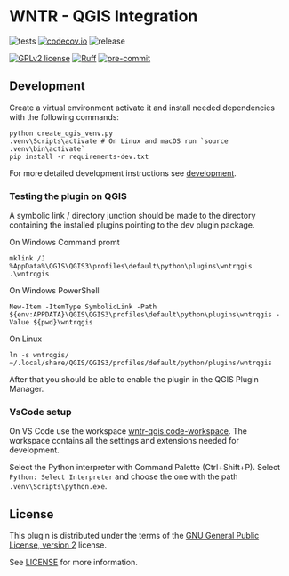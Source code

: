 # WNTR - QGIS Integration
![tests](https://github.com/angusmcb/wntr-qgis/workflows/Tests/badge.svg)
[![codecov.io](https://codecov.io/github/angusmcb/wntr-qgis/coverage.svg?branch=main)](https://codecov.io/github/angusmcb/wntr-qgis?branch=main)
![release](https://github.com/angusmcb/wntr-qgis/workflows/Release/badge.svg)

[![GPLv2 license](https://img.shields.io/badge/License-GPLv2-blue.svg)](https://www.gnu.org/licenses/old-licenses/gpl-2.0.en.html)
[![Ruff](https://img.shields.io/endpoint?url=https://raw.githubusercontent.com/astral-sh/ruff/main/assets/badge/v2.json)](https://github.com/astral-sh/ruff)
[![pre-commit](https://img.shields.io/badge/pre--commit-enabled-brightgreen?logo=pre-commit&logoColor=white)](https://github.com/pre-commit/pre-commit)

## Development

Create a virtual environment activate it and install needed dependencies with the following commands:
```console
python create_qgis_venv.py
.venv\Scripts\activate # On Linux and macOS run `source .venv\bin\activate`
pip install -r requirements-dev.txt
```

For more detailed development instructions see [development](docs/development.md).

### Testing the plugin on QGIS

A symbolic link / directory junction should be made to the directory containing the installed plugins pointing to the dev plugin package.

On Windows Command promt
```console
mklink /J %AppData%\QGIS\QGIS3\profiles\default\python\plugins\wntrqgis .\wntrqgis
```

On Windows PowerShell
```console
New-Item -ItemType SymbolicLink -Path ${env:APPDATA}\QGIS\QGIS3\profiles\default\python\plugins\wntrqgis -Value ${pwd}\wntrqgis
```

On Linux
```console
ln -s wntrqgis/ ~/.local/share/QGIS/QGIS3/profiles/default/python/plugins/wntrqgis
```

After that you should be able to enable the plugin in the QGIS Plugin Manager.

### VsCode setup

On VS Code use the workspace [wntr-qgis.code-workspace](wntr-qgis.code-workspace).
The workspace contains all the settings and extensions needed for development.

Select the Python interpreter with Command Palette (Ctrl+Shift+P). Select `Python: Select Interpreter` and choose
the one with the path `.venv\Scripts\python.exe`.

## License
This plugin is distributed under the terms of the [GNU General Public License, version 2](https://www.gnu.org/licenses/old-licenses/gpl-2.0.en.html) license.

See [LICENSE](LICENSE) for more information.
